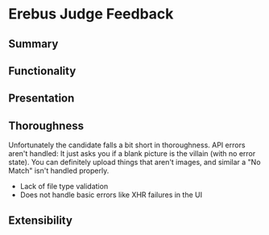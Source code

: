 # Erebus Judge Feedback

## Summary

## Functionality

## Presentation

## Thoroughness
Unfortunately the candidate falls a bit short in thoroughness. API errors aren't handled: It just asks you if a blank picture is the villain (with no error state). You can definitely upload things that aren't images, and similar a "No Match" isn't handled properly.

- Lack of file type validation
- Does not handle basic errors like XHR failures in the UI

## Extensibility
